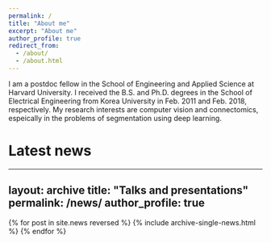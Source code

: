 ```yaml
---
permalink: /
title: "About me"
excerpt: "About me"
author_profile: true
redirect_from: 
  - /about/
  - /about.html
---
```


I am a postdoc fellow in the School of Engineering and Applied Science at Harvard University. I received the B.S. and Ph.D. degrees in the School of Electrical Engineering from Korea University in Feb. 2011 and Feb. 2018, respectively. My research interests are computer vision and connectomics, espeically in the problems of segmentation using deep learning.

Latest news
======
---
layout: archive
title: "Talks and presentations"
permalink: /news/
author_profile: true
---

{% for post in site.news reversed %}
  {% include archive-single-news.html %}
{% endfor %}
